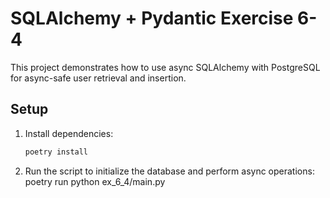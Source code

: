 # SQLAlchemy + Pydantic Exercise 6-4

This project demonstrates how to use async SQLAlchemy with PostgreSQL for async-safe user retrieval and insertion.

## Setup
1. Install dependencies:
   ```bash
   poetry install

2. Run the script to initialize the database and perform async operations:
    poetry run python ex_6_4/main.py